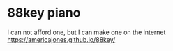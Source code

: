 # 88key piano

I can not afford one, but I can make one on the internet
https://americajones.github.io/88key/
